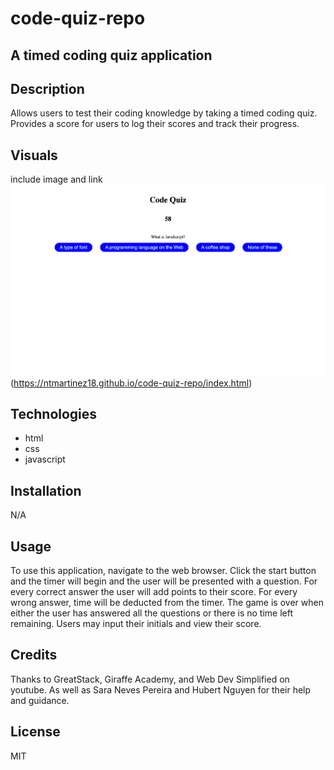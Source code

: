 # code-quiz-repo

## A timed coding quiz application

## Description
Allows users to test their coding knowledge by taking a timed coding quiz. Provides a score for users to log their scores and track their progress. 

## Visuals
include image and link
<img src="./assets/code-quiz-ss.png" alt="code-quiz-application-screenshot">
(https://ntmartinez18.github.io/code-quiz-repo/index.html)

## Technologies
* html
* css
* javascript

## Installation
N/A

## Usage
To use this application, navigate to the web browser. Click the start button and the timer will begin and the user will be presented with a question. For every correct answer the user will add points to their score. For every wrong answer, time will be deducted from the timer. The game is over when either the user has answered all the questions or there is no time left remaining. Users may input their initials and view their score.

## Credits
Thanks to GreatStack, Giraffe Academy, and Web Dev Simplified on youtube. As well as Sara Neves Pereira and Hubert Nguyen for their help and guidance.

## License
MIT